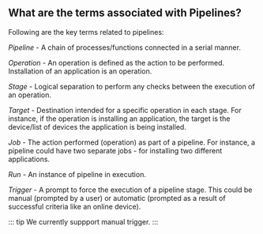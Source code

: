 ## What are the terms associated with Pipelines?

Following are the key terms related to pipelines:

_Pipeline_  - A chain of processes/functions connected in a serial manner.

_Operation_  - An operation is defined as the action to be performed. Installation of an application is an operation.

_Stage_  - Logical separation to perform any checks between the execution of an operation.

_Target_  - Destination intended for a specific operation in each stage. For instance, if the operation is installing an application, the target is the device/list of devices the application is being installed.

_Job_  - The action performed (operation) as part of a pipeline. For instance, a pipeline could have two separate jobs - for installing two different applications.

_Run_  - An instance of pipeline in execution.

_Trigger_  - A prompt to force the execution of a pipeline stage. This could be manual (prompted by a user) or automatic (prompted as a result of successful criteria like an online device).

::: tip
We currently suppport manual trigger.
:::